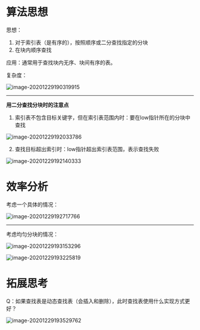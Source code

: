 # 算法思想

思想：

1.  对于索引表（是有序的），按照顺序或二分查找指定的分块
2.  在块内顺序查找

应用：通常用于查找块内无序、块间有序的表。

复杂度：

![image-20201229190319915](https://gitee.com/llillz/images/raw/master/image-20201229190319915.png)



---

**用二分查找分块时的注意点**

1.  索引表不包含目标关键字，但在索引表范围内时：要在low指针所在的分块中查找

![image-20201229192033786](https://gitee.com/llillz/images/raw/master/image-20201229192033786.png)

2.  查找目标超出索引时：low指针超出索引表范围，表示查找失败

![image-20201229192140333](https://gitee.com/llillz/images/raw/master/image-20201229192140333.png)



# 效率分析

考虑一个具体的情况：

![image-20201229192717766](https://gitee.com/llillz/images/raw/master/image-20201229192717766.png)



---

考虑均匀分块的情况：

![image-20201229193153296](https://gitee.com/llillz/images/raw/master/image-20201229193153296.png)

![image-20201229193225819](https://gitee.com/llillz/images/raw/master/image-20201229193225819.png)



# 拓展思考

Q：如果查找表是动态查找表（会插入和删除），此时查找表使用什么实现方式更好？

![image-20201229193529762](https://gitee.com/llillz/images/raw/master/image-20201229193529762.png)